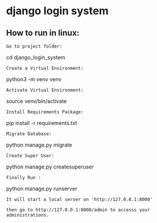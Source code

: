 # django login system

## How to run in linux:


```
Go to project folder:
```
cd django_login_system
```
Create a Virtual Environment:
```
python3 -m venv venv
```
Activate Virtual Environment:
```
source venv/bin/activate
```
Install Requirements Package:
```
pip install -r requirements.txt
```
Migrate Database:
```
python manage.py migrate
```
Create Super User:
```
python manage.py createsuperuser
```
Finally Run :
```
python manage.py runserver
```
It will start a local server on 'http://127.0.0.1:8000'

then go to http://127.0.0.1:8000/admin to accesss your administrations.
